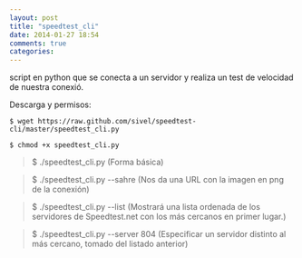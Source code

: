 ```yaml
---
layout: post
title: "speedtest_cli"
date: 2014-01-27 18:54
comments: true
categories: 
---
```

script en python que se conecta a un servidor y realiza un test de velocidad de nuestra conexió.

Descarga y permisos:

    $ wget https://raw.github.com/sivel/speedtest-cli/master/speedtest_cli.py

    $ chmod +x speedtest_cli.py

>$ ./speedtest_cli.py (Forma básica)

>$ ./speedtest_cli.py --sahre (Nos da una URL con la imagen en png de la conexión)

>$ ./speedtest_cli.py --list (Mostrará una lista ordenada de los servidores de Speedtest.net con los más cercanos en primer lugar.)

>$ ./speedtest_cli.py --server 804 (Especificar un servidor distinto al más cercano,     tomado del listado anterior)

